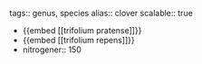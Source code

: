 tags:: genus, species
alias:: clover
scalable:: true

- {{embed [[trifolium pratense]]}}
- {{embed [[trifolium repens]]}}
- nitrogener:: 150